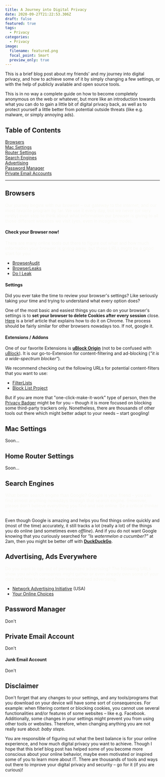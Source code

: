```yaml
---
title: A Journey into Digital Privacy
date: 2020-09-27T21:22:53.306Z
draft: false
featured: true
tags:
  - Privacy
categories:
  - Privacy
image:
  filename: featured.png
  focal_point: Smart
  preview_only: true
---
```

This is a brief blog post about my friends' and my journey into digital privacy, and how to achieve some of it by simply changing a few settings, or with the help of publicly available and open source tools.

This is in no way a complete guide on how to become completely anonymous on the web or whatever, but more like an introduction towards what you can do to gain a little bit of digital privacy back, as well as to protect yourself a little better from potential outside threats (like e.g. malware, or simply annoying ads).

## Table of Contents
[Browsers](#browsers)  
[Mac Settings](#mac)  
[Router Settings](#router)  
[Search Engines](#search)  
[Advertising](#ads)  
[Password Manager](#password)  
[Private Email Accounts](#emails)  

***

<a name="browsers"/>

## Browsers

<span style="color:#f8f8f2;">Our journey begins with our browser – our gateway to the internet, and our most favorite program by far. We use it every day, but we never (or very rarely) even stop to think about what information our browser is giving to all those different websites we visit (yes, even in incognito mode).</span>

#### Check your Browser now!

<span style="color:#f8f8f2;">There are many online tools out there to figure out what and how much information your browser is giving away, but these URLs might be a good start for you:</span>

* [BrowserAudit](https://browseraudit.com/)
* [BrowserLeaks](https://browserleaks.com/)
* [Do I Leak](https://www.doileak.com/)

#### Settings

Did you ever take the time to review your browser's settings? Like seriously taking your time and trying to understand what every option does?

One of the most basic and easiest things you can do on your browser's settings is to **set your browser to delete Cookies after every session** close. [Here](https://ccm.net/faq/32792-google-chrome-automatically-clear-cookies-after-each-browsing-session) is a brief article that explains how to do it on Chrome. The process should be fairly similar for other browsers nowadays too. If not, google it.

#### Extensions / Addons

One of our favorite Extensions is **[uBlock Origin](https://github.com/gorhill/uBlock)** (not to be confused with [uBlock](https://www.reddit.com/r/ublock/comments/32mos6/ublock_vs_ublock_origin/)). It is our go-to-Extension for content-filtering and ad-blocking (*"it is a wide-spectrum blocker"*).

We recommend checking out the following URLs for potential content-filters that you want to use:

* [FilterLists](https://filterlists.com/)
* [Block List Project](https://blocklist.site/)

But if you are more that "one-click-make-it-work" type of person, then the [Privacy Badger](https://privacybadger.org/) might be for you – though it is more focused on blocking some third-party trackers only. Nonetheless, there are thousands of other tools out there which might better adapt to your needs – start googling!

<a name="mac"/>

## [](https://github.com/DavidJKTofan/davidjktofan.me/blob/master/content/post/_index.md#mac-settings)Mac Settings

Soon...

<a name="router"/>

## [](https://github.com/DavidJKTofan/davidjktofan.me/blob/master/content/post/_index.md#router-settings)Home Router Settings

Soon...

<a name="search"/>

## Search Engines

<span style="color:#f8f8f2;">What better search engine than Google? Google is your friend – you can find almost anything nowadays through that search engine. (However, please don't believe everything you find and see online. Be a critical thinker – even towards this little blog post.)

Even though Google is amazing and helps you find things online quickly and (most of the time) accurately, it still tracks a lot (really a lot) of the things you do online (and sometimes even *offline*). And if you do not want Google knowing that you curiously searched for *"Is watermelon a cucumber?"* at 2am, then you might be better off with</span> **[DuckDuckGo](https://duckduckgo.com/)**.

<a name="ads"/>

## Advertising, Ads Everywhere

<span style="color:#f8f8f2;">Do you want to opt-out of personalized advertising? The following URLs show you which  companies might gather or even already own some of your data and how to opt-out from personalized advertising:</span>

* [Network Advertising Initiative](https://optout.networkadvertising.org/) (USA)
* [Your Online Choices](https://www.youronlinechoices.com/)

<a name="password"/>

## Password Manager

Don't

<a name="emails"/>

## Private Email Account

Don't

#### Junk Email Account

Don't

## [](https://github.com/DavidJKTofan/davidjktofan.me/blob/master/content/post/_index.md#router-settings)Disclaimer

Don't forget that any changes to your settings, and any tools/programs that you download on your device will have some sort of consequences. For example: when filtering content or blocking cookies, you cannot use several functionalities and/or features of some websites – like e.g. Facebook. Additionally, some changes in your settings might prevent you from using other tools or websites. Therefore, when changing anything you are not really sure about: *baby steps*.

You are responsible of figuring out what the best balance is for your online experience, and how much digital privacy you want to achieve. Though I hope that this brief blog post has helped some of you become more conscious about your online behavior, maybe even motivated or inspired some of you to learn more about IT. There are thousands of tools and ways out there to improve your digital privacy and security – go for it (if you are curious)!
